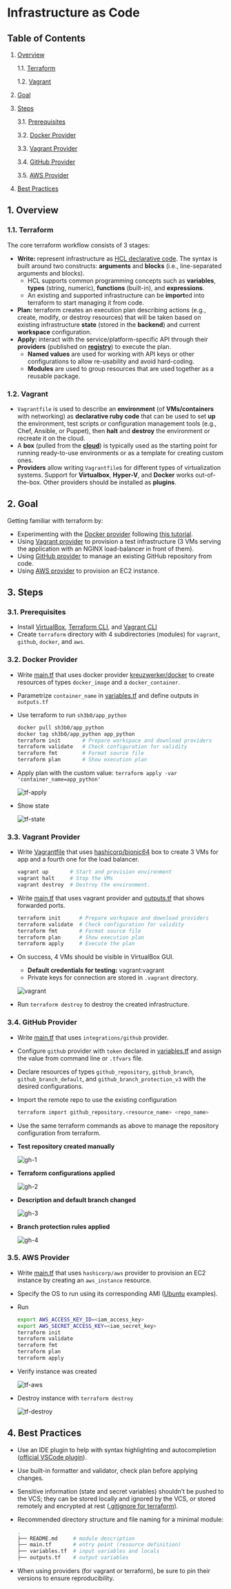 # Infrastructure as Code

## Table of Contents

1. [Overview](#1-Overview)

   1.1. [Terraform](#11-Terraform)

   1.2. [Vagrant](#12-Vagrant)

2. [Goal](#2-Goal)

3. [Steps](#3-Steps)

   3.1. [Prerequisites](#31-Prerequisites)

   3.2. [Docker Provider](#32-Docker-Provider)

   3.3. [Vagrant Provider](#33-Vagrant-Provider)

   3.4. [GitHub Provider](#34-GitHub-Provider)

   3.5. [AWS Provider](#35-AWS-Provider)

4. [Best Practices](#4-Best-Practices)

## 1. Overview

### 1.1. Terraform

The core terraform workflow consists of 3 stages:

- **Write:** represent infrastructure as [HCL declarative code](https://www.terraform.io/language). The syntax is built around two constructs: **arguments** and **blocks** (i.e., line-separated arguments and blocks).
  - HCL supports common programming concepts such as **variables**, **types** (string, numeric), **functions** (built-in), and **expressions**.
  - An existing and supported infrastructure can be **import**ed into terraform to start managing it from code.
- **Plan:** terraform creates an execution plan describing actions (e.g., create, modify, or destroy resources) that will be taken based on existing infrastructure **state** (stored in the **backend**) and current **workspace** configuration.
- **Apply:** interact with the service/platform-specific API through their **providers** (published on [**registry**](https://registry.terraform.io/)) to execute the plan.
  - **Named values** are used for working with API keys or other configurations to allow re-usability and avoid hard-coding.
  - **Modules** are used to group resources that are used together as a reusable package.  

### 1.2. Vagrant

- `Vagrantfile` is used to describe an **environment** (of **VMs/containers** with networking) as **declarative ruby code** that can be used to set **up** the environment, test scripts or configuration management tools (e.g., Chef, Ansible, or Puppet), then **halt** and **destroy** the environment or recreate it on the cloud.
- A **box** (pulled from the **[cloud](https://vagrantcloud.com/boxes/search)**) is typically used as the starting point for running ready-to-use environments or as a template for creating custom ones.
- **Providers** allow writing `Vagrantfile`s for different types of virtualization systems. Support for **Virtualbox**, **Hyper-V**, and **Docker** works out-of-the-box. Other providers should be installed as **plugins**.

## 2. Goal

Getting familiar with terraform by:

- Experimenting with the [Docker provider](https://registry.terraform.io/providers/kreuzwerker/docker/latest/docs) following [this tutorial](https://learn.hashicorp.com/collections/terraform/docker-get-started).
- Using [Vagrant provider](https://registry.terraform.io/providers/bmatcuk/vagrant/latest/docs) to provision a test infrastructure (3 VMs serving the application with an NGINX load-balancer in front of them).
- Using [GitHub provider](https://registry.terraform.io/providers/integrations/github/latest/docs) to manage an existing GitHub repository from code.
- Using [AWS provider](https://registry.terraform.io/providers/hashicorp/aws/latest/docs) to provision an EC2 instance.

## 3. Steps

### 3.1. Prerequisites

- Install [VirtualBox](https://www.virtualbox.org/wiki/Downloads), [Terraform CLI](https://www.terraform.io/downloads), and [Vagrant CLI](https://www.vagrantup.com/downloads)
- Create `terraform` directory with 4 subdirectories (modules) for `vagrant`, `github`, `docker`, and `aws`.

### 3.2. Docker Provider

- Write [main.tf](../terraform/docker/main.tf) that uses docker provider [kreuzwerker/docker](https://github.com/kreuzwerker/terraform-provider-docker) to create resources of types `docker_image` and a `docker_container`.

- Parametrize `container_name` in [variables.tf](../terraform/docker/variables.tf) and define outputs in `outputs.tf`

- Use terraform to run `sh3b0/app_python`

  ```bash
  docker pull sh3b0/app_python
  docker tag sh3b0/app_python app_python
  terraform init       # Prepare workspace and download providers
  terraform validate   # Check configuration for validity
  terraform fmt        # Format source file
  terraform plan       # Show execution plan
  ```

- Apply plan with the custom value: `terraform apply -var 'container_name=app_python'`

  ![tf-apply](./images/tf-apply.png)

- Show state

  ![tf-state](./images/tf-state.png)

### 3.3. Vagrant Provider

- Write [Vagrantfile](../terraform/vagrant/Vagrantfile) that uses [hashicorp/bionic64](https://app.vagrantup.com/hashicorp/boxes/bionic64) box to create 3 VMs for app and a fourth one for the load balancer.
  
  ```bash
  vagrant up       # Start and provision environment
  vagrant halt     # Stop the VMs
  vagrant destroy  # Destroy the environment.
  ```

- Write [main.tf](../terraform/vagrant/main.tf) that uses vagrant provider and [outputs.tf](../terraform/vagrant/outputs.tf) that shows forwarded ports.
  
  ```bash
  terraform init      # Prepare workspace and download providers
  terraform validate  # Check configuration for validity
  terraform fmt       # Format source file
  terraform plan      # Show execution plan
  terraform apply     # Execute the plan
  ```
  
- On success, 4 VMs should be visible in VirtualBox GUI.
  
  - **Default credentials for testing:** vagrant:vagrant
  - Private keys for connection are stored in `.vagrant` directory.
  
  ![vagrant](images/vagrant.png)

- Run `terraform destroy` to destroy the created infrastructure.

### 3.4. GitHub Provider

- Write [main.tf](../terraform/github/main.tf) that uses `integrations/github` provider.
- Configure `github` provider with `token` declared in [variables.tf](../terraform/github/variables.tf) and assign the value from command line or `.tfvars` file.
- Declare resources of types `github_repository`, `github_branch`, `github_branch_default`, and `github_branch_protection_v3`  with the desired configurations.
- Import the remote repo to use the existing configuration
  
  ```bash
  terraform import github_repository.<resource_name> <repo_name>
  ```

- Use the same terraform commands as above to manage the repository configuration from terraform.

- **Test repository created manually**

  ![gh-1](images/gh-1.png)

- **Terraform configurations applied**

  ![gh-2](images/gh-2.png)

- **Description and default branch changed**

  ![gh-3](images/gh-3.png)

- **Branch protection rules applied**

  ![gh-4](images/gh-4.png)

### 3.5. AWS Provider

- Write [main.tf](../terraform/aws/main.tf) that uses  `hashicorp/aws` provider to provision an EC2 instance by creating an `aws_instance` resource.

- Specify the OS to run using its corresponding AMI ([Ubuntu](https://cloud-images.ubuntu.com/locator/ec2/) examples).

- Run

  ```bash
  export AWS_ACCESS_KEY_ID=<iam_access_key>
  export AWS_SECRET_ACCESS_KEY=<iam_secret_key>
  terraform init
  terraform validate
  terraform fmt
  terraform plan
  terraform apply
  ```

- Verify instance was created

  ![tf-aws](./images/tf-aws.png)

- Destroy instance with `terraform destroy`

  ![tf-destroy](./images/tf-destroy.png)

## 4. Best Practices

- Use an IDE plugin to help with syntax highlighting and autocompletion ([official VSCode plugin](https://marketplace.visualstudio.com/items?itemName=HashiCorp.terraform)).
- Use built-in formatter and validator, check plan before applying changes.
- Sensitive information (state and secret variables) shouldn’t be pushed to the VCS; they can be stored locally and ignored by the VCS, or stored remotely and encrypted at rest ([.gitignore for terraform](https://github.com/github/gitignore/blob/main/Terraform.gitignore)).
- Recommended directory structure and file naming for a minimal module:

  ```bash
  .
  ├── README.md     # module description
  ├── main.tf       # entry point (resource definition)
  ├── variables.tf  # input variables and locals
  ├── outputs.tf    # output variables
  ```

- When using providers (for vagrant or terraform), be sure to pin their versions to ensure reproducibility.
